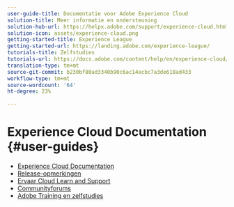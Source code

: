 ```yaml
---
user-guide-title: Documentatie voor Adobe Experience Cloud
solution-title: Meer informatie en ondersteuning
solution-hub-url: https://helpx.adobe.com/support/experience-cloud.html
solution-icon: assets/experience-cloud.png
getting-started-title: Experience League
getting-started-url: https://landing.adobe.com/experience-league/
tutorials-title: Zelfstudies
tutorials-url: https://docs.adobe.com/content/help/en/experience-cloud/tutorials/home.html
translation-type: tm+mt
source-git-commit: b230bf80ad3340b90c6ac14ecbc7a3de618ad433
workflow-type: tm+mt
source-wordcount: '64'
ht-degree: 23%

---
```



# Experience Cloud Documentation {#user-guides}

+ [Experience Cloud Documentation](home.md)
+ [Release-opmerkingen](https://docs.adobe.com/content/help/en/release-notes/experience-cloud/current.html)
+ [Ervaar Cloud Learn and Support](https://helpx.adobe.com/support/experience-cloud.html)
+ [Communityforums](https://forums.adobe.com/community/experience-cloud/)
+ [Adobe Training en zelfstudies](https://helpx.adobe.com/learning.html?promoid=KAUDK)

<!--
+ [About Moving to Experience League](/help/landing-user-guides/experience-league-preview.md)
-->